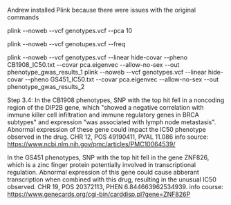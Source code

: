 Andrew installed Plink because there were issues with the original commands

plink --noweb  --vcf genotypes.vcf --pca 10

plink --noweb --vcf genotupes.vcf --freq

plink --noweb --vcf genotypes.vcf --linear hide-covar --pheno CB1908_IC50.txt --covar pca.eigenvec --allow-no-sex --out phenotype_gwas_results_1
plink --noweb --vcf genotypes.vcf --linear hide-covar --pheno GS451_IC50.txt --covar pca.eigenvec --allow-no-sex --out phenotype_gwas_results_2

Step 3.4:
In the CB1908 phenotypes, SNP with the top hit fell in a noncoding region of the DIP2B gene, which "showed a negative correlation with immune killer cell infiltration and immune regulatory genes in BRCA subtypes" and expression "was associated with lymph node metastasis". Abnormal expression of these gene could impact the IC50 phenotype observed in the drug. CHR 12, POS 49190411, PVAL 11.086
info source: https://www.ncbi.nlm.nih.gov/pmc/articles/PMC10064539/

In the GS451 phenotypes, SNP with the top hit fell in the gene ZNF826, which is a zinc finger protein potentially involved in transcriptional regulation. Abnormal expression of this gene could cause abberant transcription when combined with this drug, resulting in the unusual IC50 observed. CHR 19, POS 20372113, PHEN 6.844663962534939.
info course: https://www.genecards.org/cgi-bin/carddisp.pl?gene=ZNF826P
